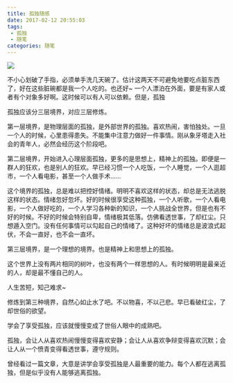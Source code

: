 ```yaml
---
title: 孤独随感
date: 2017-02-12 20:55:03
tags:
 - 孤独
 - 随笔
categories: 随笔
---
```

![](http://o9z6i1a1s.bkt.clouddn.com/lonely.jpg)

不小心划破了手指，必须单手洗几天碗了。估计这两天不可避免地要吃点脏东西了，好在这些脏碗都是我一个人吃的。也还好~
一个人漂泊在外面，要是有家人或者有个对象多好啊。这时候可以有人可以依赖。但是，孤独

<!--more-->

孤独应该分三层境界，对应三层修炼。

第一层境界，是物理层面的孤独，是外部世界的孤独。喜欢热闹，害怕独处。一旦一个人的时候，心里患得患失。不能集中注意力做好一件事情。刚从象牙塔走入社会的青年人，必然会经历这个阶段吧。

第二层境界，开始进入心理层面孤独，更多的是思想上，精神上的孤独。即便是一群人的狂欢，也是别人的狂欢。早已经习惯一个人吃饭，一个人睡觉，一个人逛超市，一个人看电影，甚至一个人做手术……

这个境界的孤独，总是难以把控好情绪。明明不喜欢这样的状态，却总是无法逃脱这样的状态。情绪忽好忽坏。好的时候很享受这种孤独，一个人听歌，一个人看电影，一个人做好吃的，一个人学习各种新的知识，一个人挑战全世界，但是也有不好的时候。不好的时候会特别自卑，情绪极其低落。仿佛看透世事，了却红尘。只想遁入空门。没有任何事情可以勾起自己的情绪了。这种好坏的情绪总是波浪式起伏，不会一直好，也不会一直坏。

第三层境界，是一个理想的境界。也是精神上和思想上的孤独。

这个世界上没有两片相同的树叶，也没有两个一样思想的人。有时候明明是最亲近的人，却是最不懂自己的人。

人生苦短，知己难求~

修炼到第三种境界，自然心如止水了吧。不以物喜，不以己悲。早已看破红尘，了却世俗的欲望。

学会了享受孤独，应该就慢慢变成了世俗人眼中的成熟吧。

孤独，会让人从喜欢热闹慢慢变得喜欢安静；会让人从喜欢争辩变得喜欢沉默；会让人从一个愤青变得看透世事，遵守规则。

曾经看过一篇文章，大意是讲学会享受孤独是人最重要的能力。每个人都在逃离孤独，但是似乎没有人能够逃离孤独。

